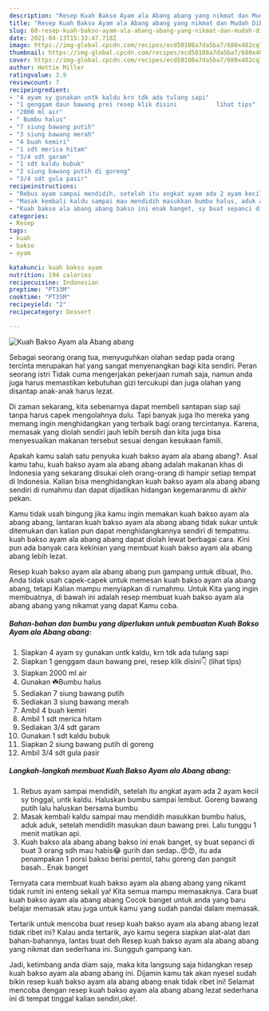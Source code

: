```yaml
---
description: "Resep Kuah Bakso Ayam ala Abang abang yang nikmat dan Mudah Dibuat"
title: "Resep Kuah Bakso Ayam ala Abang abang yang nikmat dan Mudah Dibuat"
slug: 60-resep-kuah-bakso-ayam-ala-abang-abang-yang-nikmat-dan-mudah-dibuat
date: 2021-04-13T15:33:47.718Z
image: https://img-global.cpcdn.com/recipes/ecd50108a7da5ba7/680x482cq70/kuah-bakso-ayam-ala-abang-abang-foto-resep-utama.jpg
thumbnail: https://img-global.cpcdn.com/recipes/ecd50108a7da5ba7/680x482cq70/kuah-bakso-ayam-ala-abang-abang-foto-resep-utama.jpg
cover: https://img-global.cpcdn.com/recipes/ecd50108a7da5ba7/680x482cq70/kuah-bakso-ayam-ala-abang-abang-foto-resep-utama.jpg
author: Hettie Miller
ratingvalue: 3.9
reviewcount: 7
recipeingredient:
- "4 ayam sy gunakan untk kaldu krn tdk ada tulang sapi"
- "1 genggam daun bawang prei resep klik disini           lihat tips"
- "2000 ml air"
- " Bumbu halus"
- "7 siung bawang putih"
- "3 siung bawang merah"
- "4 buah kemiri"
- "1 sdt merica hitam"
- "3/4 sdt garam"
- "1 sdt kaldu bubuk"
- "2 siung bawang putih di goreng"
- "3/4 sdt gula pasir"
recipeinstructions:
- "Rebus ayam sampai mendidih, setelah itu angkat ayam ada 2 ayam kecil sy tinggal, untk kaldu. Haluskan bumbu sampai lembut. Goreng bawang putih lalu haluskan bersama bumbu"
- "Masak kembali kaldu sampai mau mendidih masukkan bumbu halus, aduk aduk, setelah mendidih masukan daun bawang prei. Lalu tunggu 1 menit matikan api."
- "Kuah bakso ala abang abang bakso ini enak banget, sy buat sepanci di buat 3 orang sdh mau habis😂 gurih dan sedap..😍😍, itu ada penampakan 1 porsi bakso berisi pentol, tahu goreng dan pangsit basah.. Enak banget"
categories:
- Resep
tags:
- kuah
- bakso
- ayam

katakunci: kuah bakso ayam 
nutrition: 194 calories
recipecuisine: Indonesian
preptime: "PT33M"
cooktime: "PT35M"
recipeyield: "2"
recipecategory: Dessert

---
```



![Kuah Bakso Ayam ala Abang abang](https://img-global.cpcdn.com/recipes/ecd50108a7da5ba7/680x482cq70/kuah-bakso-ayam-ala-abang-abang-foto-resep-utama.jpg)

Sebagai seorang orang tua, menyuguhkan olahan sedap pada orang tercinta merupakan hal yang sangat menyenangkan bagi kita sendiri. Peran seorang istri Tidak cuma mengerjakan pekerjaan rumah saja, namun anda juga harus memastikan kebutuhan gizi tercukupi dan juga olahan yang disantap anak-anak harus lezat.

Di zaman  sekarang, kita sebenarnya dapat membeli santapan siap saji tanpa harus capek mengolahnya dulu. Tapi banyak juga lho mereka yang memang ingin menghidangkan yang terbaik bagi orang tercintanya. Karena, memasak yang diolah sendiri jauh lebih bersih dan kita juga bisa menyesuaikan makanan tersebut sesuai dengan kesukaan famili. 



Apakah kamu salah satu penyuka kuah bakso ayam ala abang abang?. Asal kamu tahu, kuah bakso ayam ala abang abang adalah makanan khas di Indonesia yang sekarang disukai oleh orang-orang di hampir setiap tempat di Indonesia. Kalian bisa menghidangkan kuah bakso ayam ala abang abang sendiri di rumahmu dan dapat dijadikan hidangan kegemaranmu di akhir pekan.

Kamu tidak usah bingung jika kamu ingin memakan kuah bakso ayam ala abang abang, lantaran kuah bakso ayam ala abang abang tidak sukar untuk ditemukan dan kalian pun dapat menghidangkannya sendiri di tempatmu. kuah bakso ayam ala abang abang dapat diolah lewat berbagai cara. Kini pun ada banyak cara kekinian yang membuat kuah bakso ayam ala abang abang lebih lezat.

Resep kuah bakso ayam ala abang abang pun gampang untuk dibuat, lho. Anda tidak usah capek-capek untuk memesan kuah bakso ayam ala abang abang, tetapi Kalian mampu menyiapkan di rumahmu. Untuk Kita yang ingin membuatnya, di bawah ini adalah resep membuat kuah bakso ayam ala abang abang yang nikamat yang dapat Kamu coba.

<!--inarticleads1-->

##### Bahan-bahan dan bumbu yang diperlukan untuk pembuatan Kuah Bakso Ayam ala Abang abang:

1. Siapkan 4 ayam sy gunakan untk kaldu, krn tdk ada tulang sapi
1. Siapkan 1 genggam daun bawang prei, resep klik disini👇           (lihat tips)
1. Siapkan 2000 ml air
1. Gunakan  ☘️Bumbu halus
1. Sediakan 7 siung bawang putih
1. Sediakan 3 siung bawang merah
1. Ambil 4 buah kemiri
1. Ambil 1 sdt merica hitam
1. Sediakan 3/4 sdt garam
1. Gunakan 1 sdt kaldu bubuk
1. Siapkan 2 siung bawang putih di goreng
1. Ambil 3/4 sdt gula pasir




<!--inarticleads2-->

##### Langkah-langkah membuat Kuah Bakso Ayam ala Abang abang:

1. Rebus ayam sampai mendidih, setelah itu angkat ayam ada 2 ayam kecil sy tinggal, untk kaldu. Haluskan bumbu sampai lembut. Goreng bawang putih lalu haluskan bersama bumbu
1. Masak kembali kaldu sampai mau mendidih masukkan bumbu halus, aduk aduk, setelah mendidih masukan daun bawang prei. Lalu tunggu 1 menit matikan api.
1. Kuah bakso ala abang abang bakso ini enak banget, sy buat sepanci di buat 3 orang sdh mau habis😂 gurih dan sedap..😍😍, itu ada penampakan 1 porsi bakso berisi pentol, tahu goreng dan pangsit basah.. Enak banget




Ternyata cara membuat kuah bakso ayam ala abang abang yang nikamt tidak rumit ini enteng sekali ya! Kita semua mampu memasaknya. Cara buat kuah bakso ayam ala abang abang Cocok banget untuk anda yang baru belajar memasak atau juga untuk kamu yang sudah pandai dalam memasak.

Tertarik untuk mencoba buat resep kuah bakso ayam ala abang abang lezat tidak ribet ini? Kalau anda tertarik, ayo kamu segera siapkan alat-alat dan bahan-bahannya, lantas buat deh Resep kuah bakso ayam ala abang abang yang nikmat dan sederhana ini. Sungguh gampang kan. 

Jadi, ketimbang anda diam saja, maka kita langsung saja hidangkan resep kuah bakso ayam ala abang abang ini. Dijamin kamu tak akan nyesel sudah bikin resep kuah bakso ayam ala abang abang enak tidak ribet ini! Selamat mencoba dengan resep kuah bakso ayam ala abang abang lezat sederhana ini di tempat tinggal kalian sendiri,oke!.

